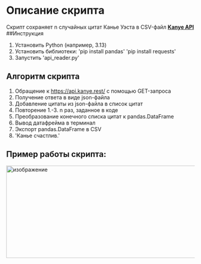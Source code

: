 # Описание скрипта
Скрипт сохраняет n случайных цитат Канье Уэста в CSV-файл
[**Kanye API**](https://api.kanye.rest/)
##Инструкция
1. Установить Python (например, 3.13)
2. Установить библиотеки:
    'pip install pandas'
    'pip install requests'
3. Запустить 'api_reader.py'
## Алгоритм скрипта
1. Обращение к https://api.kanye.rest/ с помощью GET-запроса
2. Получение ответа в виде json-файла
3. Добавление цитаты из json-файла в список цитат
4. Повторение 1.-3. n раз, заданное в коде
5. Преобразование конечного списка цитат к pandas.DataFrame
6. Вывод датафрейма в терминал
7. Экспорт pandas.DataFrame в CSV
8. 'Канье счастлив.'
## Пример работы скрипта:
<img width="980" height="247" alt="изображение" src="https://github.com/user-attachments/assets/4cb2e2fa-6f03-4191-91ee-f062fdd910a4" />

